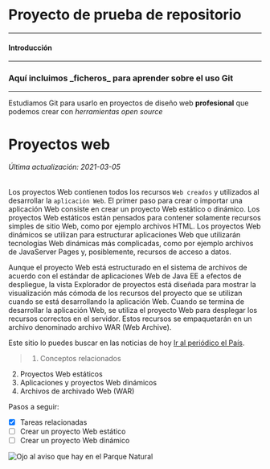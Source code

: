 # Proyecto de prueba de repositorio
***
#### Introducción
---
### Aquí incluimos \_ficheros\_ para aprender sobre el uso Git
___
Estudiamos Git para usarlo en proyectos de diseño web **profesional** que podemos crear con *herramientas open source* 

# Proyectos web
###### Última actualización: 2021-03-05
Los proyectos Web contienen todos los recursos `Web creados` y utilizados al desarrollar la ```aplicación Web```. El primer paso para crear o importar una aplicación Web consiste en crear un proyecto Web estático o dinámico. Los proyectos Web estáticos están pensados para contener solamente recursos simples de sitio Web, como por ejemplo archivos HTML. Los proyectos Web dinámicos se utilizan para estructurar aplicaciones Web que utilizarán tecnologías Web dinámicas más complicadas, como por ejemplo archivos de JavaServer Pages y, posiblemente, recursos de acceso a datos.

Aunque el proyecto Web está estructurado en el sistema de archivos de acuerdo con el estándar de aplicaciones Web de Java EE a efectos de despliegue, la vista Explorador de proyectos está diseñada para mostrar la visualización más cómoda de los recursos del proyecto que se utilizan cuando se está desarrollando la aplicación Web. Cuando se termina de desarrollar la aplicación Web, se utiliza el proyecto Web para desplegar los recursos correctos en el servidor. Estos recursos se empaquetarán en un archivo denominado archivo WAR (Web Archive).

Este sitio lo puedes buscar en las noticias de hoy [Ir al periódico el País](https://www.elpais.es/).



> 1. Conceptos relacionados
2. Proyectos Web estáticos
3. Aplicaciones y proyectos Web dinámicos
4. Archivos de archivado Web (WAR)
   
   
  Pasos a seguir:  
- [x] Tareas relacionadas  
- [ ] Crear un proyecto Web estático  
- [ ] Crear un proyecto Web dinámico  

![Ojo al aviso que hay en el Parque Natural](https://myoctocat.com/assets/8images/base-octocat.svg)
